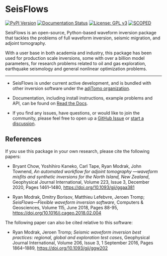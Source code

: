 SeisFlows 
==========

[![PyPI Version](https://img.shields.io/pypi/v/seisflows.svg)](https://pypi.python.org/pypi/seisflows)
[![Documentation Status](https://readthedocs.org/projects/seisflows/badge/?version=devel)](https://seisflows.readthedocs.io/en/devel/?badge=devel)
[![License: GPL v3](https://img.shields.io/badge/License-GPLv3-blue.svg)](https://www.gnu.org/licenses/gpl-3.0)
[![SCOPED](https://img.shields.io/endpoint?url=https://runkit.io/wangyinz/scoped/branches/master/adjTomo)](https://github.com/SeisSCOPED/container/pkgs/container/adjtomo)

SeisFlows is an open-source, Python-based waveform inversion package that tackles the problems of full waveform inversion, seismic migration, and adjoint tomography. 

With a user base in both academia and industry, this package has been used for production scale inversions, some with over a billion model parameters, for research problems related to oil and gas exploration, earthquake seismology and general nonlinear optimization problems.



---

- SeisFlows is under current active development, and is bundled with other inversion software under the [adjTomo organization](https://github.com/adjtomo).

- Documentation, including install instructions, example problems and API, can be found on [Read the Docs](https://seisflows.readthedocs.io).

- If you find any issues, have questions, or would like to join the community, please feel free to open up a [GitHub Issue](https://github.com/adjtomo/seisflows/issues) or [start a discussion](https://github.com/orgs/adjtomo/discussions). 


References
----------
If you use this package in your own research, please cite the following papers:

- Bryant Chow, Yoshihiro Kaneko, Carl Tape, Ryan Modrak, John Townend, *An automated workflow for adjoint tomography     —waveform misfits and synthetic inversions for the North Island, New Zealand*, Geophysical Journal International, Volume 223, Issue 3, December 2020, Pages 1461–1480, https://doi.org/10.1093/gji/ggaa381

- Ryan Modrak, Dmitry Borisov, Matthieu Lefebvre, Jeroen Tromp; *SeisFlows—Flexible waveform inversion software*, Computers & Geosciences, Volume 115, June 2018, Pages 88-95, https://doi.org/10.1016/j.cageo.2018.02.004

The following paper can also be cited relative to this software:

- Ryan Modrak, Jeroen Tromp; *Seismic waveform inversion best practices: regional, global and exploration test cases*, Geophysical Journal International, Volume 206, Issue 3, 1 September 2016, Pages 1864–1889, https://doi.org/10.1093/gji/ggw202


